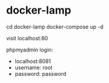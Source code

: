 # docker-lamp

cd docker-lamp
docker-compose up -d

visit localhost:80

phpmyadmin login: 
* localhost:8081
* username: root
* password: password
